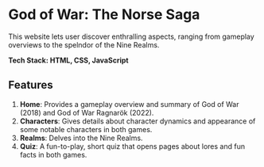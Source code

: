 # God of War: The Norse Saga

This website lets user discover enthralling aspects, ranging from gameplay overviews to the spelndor of the Nine Realms.

**Tech Stack: HTML, CSS, JavaScript**


## Features
1. **Home**: Provides a gameplay overview and summary of God of War (2018) and God of War Ragnarök (2022).
2. **Characters**: Gives details about character dynamics and appearance of some notable characters in both games.
3. **Realms**: Delves into the Nine Realms.
4. **Quiz**: A fun-to-play, short quiz that opens pages about lores and fun facts in both games.
